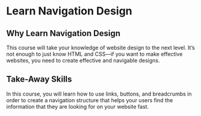 # Learn Navigation Design

## Why Learn Navigation Design

This course will take your knowledge of website design to the next level. It’s not enough to just know HTML and CSS—if you want to make effective websites, you need to create effective and navigable designs.

## Take-Away Skills

In this course, you will learn how to use links, buttons, and breadcrumbs in order to create a navigation structure that helps your users find the information that they are looking for on your website fast.
